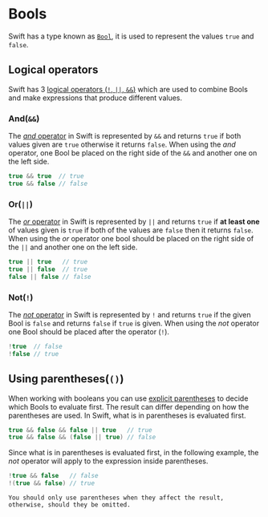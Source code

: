 # Bools

Swift has a type known as [`Bool`][bools], it is used to represent the values `true` and `false`.

## Logical operators

Swift has 3 [logical operators (`!`, `||`, `&&`)][logical-operators] which are used to combine Bools and make expressions that produce different values.

### And(`&&`)

The [_and_ operator][and] in Swift is represented by `&&` and returns `true` if both values given are `true` otherwise it returns `false`.
When using the _and_ operator, one Bool be placed on the right side of the `&&` and another one on the left side.

```Swift
true && true  // true
true && false // false
```

### Or(`||`)

The [_or_ operator][or] in Swift is represented by `||` and returns `true` if **at least one** of values given is `true` if both of the values are `false` then it returns `false`.
When using the _or_ operator one bool should be placed on the right side of the `||` and another one on the left side.

```swift
true || true   // true
true || false  // true
false || false // false
```

### Not(`!`)

The [_not_ operator][not] in Swift is represented by `!` and returns `true` if the given Bool is `false` and returns `false` if `true` is given.
When using the _not_ operator one Bool should be placed after the operator (`!`).

```swift
!true  // false
!false // true
```

## Using parentheses(`()`)

When working with booleans you can use [explicit parentheses][explicit-parentheses] to decide which Bools to evaluate first.
The result can differ depending on how the parentheses are used.
In Swift, what is in parentheses is evaluated first.

```swift
true && false && false || true   // true
true && false && (false || true) // false
```

Since what is in parentheses is evaluated first, in the following example, the _not_ operator will apply to the expression inside parentheses.

```Swift
!true && false   // false
!(true && false) // true
```

~~~~exercism/note
You should only use parentheses when they affect the result, otherwise, should they be omitted.
~~~~

[logical-operators]: https://docs.swift.org/swift-book/documentation/the-swift-programming-language/basicoperators/#Logical-Operators
[not]: https://docs.swift.org/swift-book/documentation/the-swift-programming-language/basicoperators/#Logical-NOT-Operator
[and]: https://docs.swift.org/swift-book/documentation/the-swift-programming-language/basicoperators/#Logical-AND-Operator
[or]: https://docs.swift.org/swift-book/documentation/the-swift-programming-language/basicoperators/#Logical-OR-Operator
[explicit-parentheses]: https://docs.swift.org/swift-book/documentation/the-swift-programming-language/basicoperators/#Explicit-Parentheses
[bools]: https://docs.swift.org/swift-book/documentation/the-swift-programming-language/thebasics#Booleans
